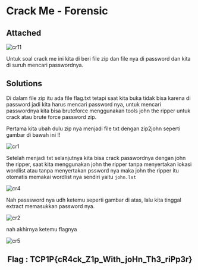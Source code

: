 # Crack Me - Forensic

## Attached
![cr11](https://github.com/Bayupangestu18/WRITE-UP_TCP1P/assets/119099396/b2da43ca-f020-4567-b69f-66f8bada248a)

Untuk soal crack me ini kita di beri file zip dan file nya di password dan kita di suruh mencari passwordnya.

## Solutions

Di dalam file zip itu ada file flag.txt tetapi saat kita buka tidak bisa karena di password jadi kita harus mencari password nya, untuk mencari passwordnya kita bisa bruteforce menggunakan tools john the ripper untuk crack atau brute force password zip.

Pertama kita ubah dulu zip nya menjadi file txt dengan zip2john seperti gambar di bawah ini !!

![cr1](https://github.com/Bayupangestu18/WRITE-UP_TCP1P/assets/119099396/af6ceb43-1636-4611-a144-096939bb2ef0)

Setelah menjadi txt selanjutnya kita bisa crack passwordnya dengan john the ripper, saat kita menggunakan john the ripper tanpa menyertakan lokasi wordlist atau tanpa menyertakan pssword nya maka john the ripper itu otomatis memakai wordlist nya sendiri yaitu `john.lst`

![cr4](https://github.com/Bayupangestu18/WRITE-UP_TCP1P/assets/119099396/ac48e36f-7be0-40e1-939f-a9897a1a3416)

Nah passsword nya udh ketemu seperti gambar di atas, lalu kita tinggal extract memasukkan password nya.

![cr2](https://github.com/Bayupangestu18/WRITE-UP_TCP1P/assets/119099396/2f6c1ff4-bb83-4128-914a-8f5ae2399c97)

nah akhirnya ketemu flagnya 

![cr5](https://github.com/Bayupangestu18/WRITE-UP_TCP1P/assets/119099396/28ef220a-769a-42e7-b8db-ac0b87de0ca0)

<div align="center">
  <h2> Flag : TCP1P{cR4ck_Z1p_With_joHn_Th3_riPp3r} </h2>
  </div>
